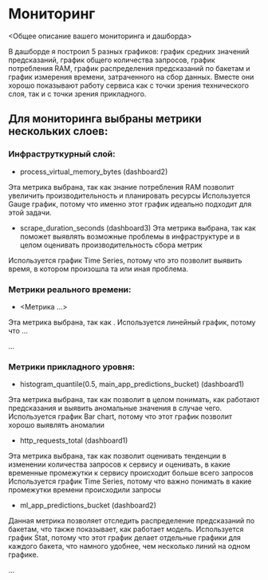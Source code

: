 # Мониторинг

<Общее описание вашего мониторинга и дашборда>

В дашборде я построил 5 разных графиков: график средних значений предсказаний, график общего количества запросов, график потребления RAM, график распределения предсказаний по бакетам и график измерения времени, затраченного на сбор данных. Вместе они хорошо показывают работу сервиса как с точки зрения технического слоя, так и с точки зрения прикладного.

## Для мониторинга выбраны метрики нескольких слоев:

### Инфраструткурный слой:
- process_virtual_memory_bytes (dashboard2)

Эта метрика выбрана, так как знание потребления RAM позволит увеличить производительность и планировать ресурсы
Используется Gauge график, потому что именно этот график идеально подходит для этой задачи.

- scrape_duration_seconds (dashboard3)
Эта метрика выбрана, так как поможет выявлять возможные проблемы в инфраструктуре и в целом оценивать производительность сбора метрик

Используется график Time Series, потому что это позволит выявить время, в котором произошла та или иная проблема.


### Метрики реального времени:
- <Метрика ...>

Эта метрика выбрана, так как .
Используется линейный график, потому что ...

...

### Метрики прикладного уровня:
- histogram_quantile(0.5, main_app_predictions_bucket) (dashboard1)

Эта метрика выбрана, так как позволит в целом понимать, как работают предсказания и выявить аномальные значения в случае чего. 
Используется график Bar chart, потому что этот график позволит хорошо выявлять аномалии

- http_requests_total (dashboard1)

Эта метрика выбрана, так как позволит оценивать тенденции в изменении количества запросов к сервису и оценивать, в какие временные промежутки к сервису происходит больше всего запросов
Используется график Time Series, потому что важно понимать в какие промежутки времени происходили запросы

- ml_app_predictions_bucket (dashboard2)

Данная метрика позволяет отследить распределение предсказаний по бакетам, что также показывает, как работает модель.
Используется график Stat, потому что этот график делает отдельные графики для каждого бакета, что намного удобнее, чем несколько линий на одном графике. 


...

